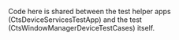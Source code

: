 Code here is shared between the test helper apps (CtsDeviceServicesTestApp) and the test
(CtsWindowManagerDeviceTestCases) itself.
